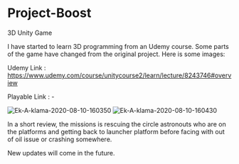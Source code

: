 # Project-Boost
3D Unity Game

I have started to learn 3D programming from an Udemy course. Some parts of the game have changed from the original project. Here is some images:

Udemy Link : https://www.udemy.com/course/unitycourse2/learn/lecture/8243746#overview

Playable Link : -

<img src="https://i.ibb.co/JpXxYHT/Ek-A-klama-2020-08-10-160350.png" alt="Ek-A-klama-2020-08-10-160350" border="0">
<img src="https://i.ibb.co/ymCPbY0/Ek-A-klama-2020-08-10-160430.png" alt="Ek-A-klama-2020-08-10-160430" border="0">

In a short review, the missions is rescuing the circle astronouts who are on the platforms and getting back to launcher platform before facing with out of oil issue or crashing somewhere.

New updates will come in the future.



